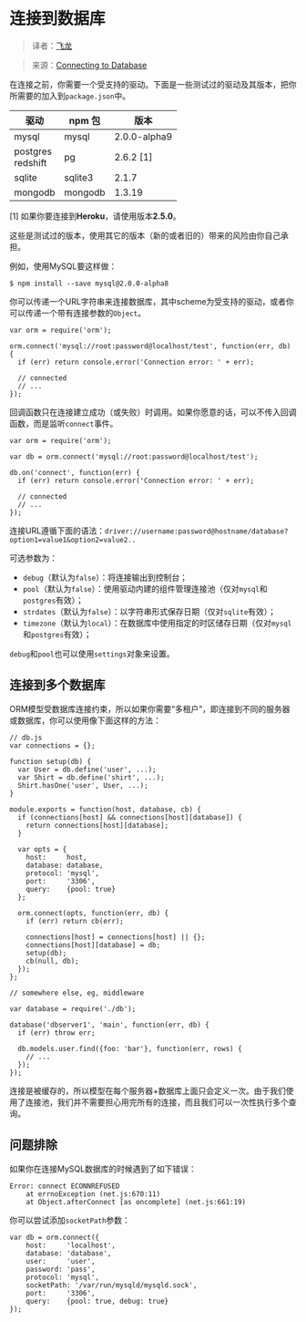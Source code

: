# 连接到数据库

> 译者：[飞龙](https://github.com/wizardforcel)

> 来源：[Connecting to Database](https://github.com/dresende/node-orm2/wiki/Connecting-to-Database)

在连接之前，你需要一个受支持的驱动。下面是一些测试过的驱动及其版本，把你所需要的加入到`package.json`中。

| 驱动 | npm 包 | 版本 |
| --- | --- | --- |
| mysql | mysql | 2.0.0-alpha9 |
| postgres<br />redshift | pg | 2.6.2 \[1\] |
| sqlite | sqlite3 | 2.1.7 |
| mongodb | mongodb | 1.3.19 |

\[1\] 如果你要连接到**Heroku**，请使用版本**2.5.0**。

这些是测试过的版本，使用其它的版本（新的或者旧的）带来的风险由你自己承担。

例如，使用MySQL要这样做：

```
$ npm install --save mysql@2.0.0-alpha8
```

你可以传递一个URL字符串来连接数据库，其中scheme为受支持的驱动，或者你可以传递一个带有连接参数的`Object`。

```
var orm = require('orm');

orm.connect('mysql://root:password@localhost/test', function(err, db) {
  if (err) return console.error('Connection error: ' + err);

  // connected
  // ...
});
```

回调函数只在连接建立成功（或失败）时调用。如果你愿意的话，可以不传入回调函数，而是监听`connect`事件。

```
var orm = require('orm');

var db = orm.connect('mysql://root:password@localhost/test');

db.on('connect', function(err) {
  if (err) return console.error('Connection error: ' + err);

  // connected
  // ...
});
```

连接URL遵循下面的语法：`driver://username:password@hostname/database?option1=value1&option2=value2..`

可选参数为：

+ `debug`（默认为`false`）：将连接输出到控制台；
+ `pool`（默认为`false`）：使用驱动内建的组件管理连接池（仅对`mysql`和`postgres`有效）；
+ `strdates`（默认为`false`）：以字符串形式保存日期（仅对`sqlite`有效）；
+ `timezone`（默认为`local`）：在数据库中使用指定的时区储存日期（仅对`mysql`和`postgres`有效）；

`debug`和`pool`也可以使用`settings`对象来设置。

## 连接到多个数据库

ORM模型受数据库连接约束，所以如果你需要“多租户”，即连接到不同的服务器或数据库，你可以使用像下面这样的方法：

```
// db.js
var connections = {};

function setup(db) {
  var User = db.define('user', ...);
  var Shirt = db.define('shirt', ...);
  Shirt.hasOne('user', User, ...);
}

module.exports = function(host, database, cb) {
  if (connections[host] && connections[host][database]) {
    return connections[host][database];
  }

  var opts = {
    host:     host,
    database: database,
    protocol: 'mysql',
    port:     '3306',
    query:    {pool: true}
  };

  orm.connect(opts, function(err, db) {
    if (err) return cb(err);

    connections[host] = connections[host] || {};
    connections[host][database] = db;
    setup(db);
    cb(null, db);
  });  
};

// somewhere else, eg, middleware

var database = require('./db');

database('dbserver1', 'main', function(err, db) {
  if (err) throw err;

  db.models.user.find({foo: 'bar'}, function(err, rows) {
    // ...
  });
});
```

连接是被缓存的，所以模型在每个服务器+数据库上面只会定义一次。由于我们使用了连接池，我们并不需要担心用完所有的连接，而且我们可以一次性执行多个查询。

## 问题排除

如果你在连接MySQL数据库的时候遇到了如下错误：

```
Error: connect ECONNREFUSED
    at errnoException (net.js:670:11)
    at Object.afterConnect [as oncomplete] (net.js:661:19)
```

你可以尝试添加`socketPath`参数：

```
var db = orm.connect({
    host:     'localhost',
    database: 'database',
    user:     'user',
    password: 'pass',
    protocol: 'mysql',
    socketPath: '/var/run/mysqld/mysqld.sock',
    port:     '3306',
    query:    {pool: true, debug: true}
});
```